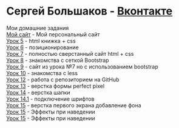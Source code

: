 # Сергей Большаков - [Вконтакте](https://vk.com/im_still_stading "Сергей")
Мои домашние задания   
[Мой сайт](https://sergeyfwd.github.io/myWebSite/index.html) - Мой персональный сайт  
[Урок 5](https://github.com/SergeyFWD/sergeyfwd.github.io/tree/master/lesson_5) - html книжка + css  
[Урок 6](https://codepen.io/Sergibus57/pen/PooQoZe) - позиционирование  
[Урок 7](https://codepen.io/Sergibus57/pen/vYYdBoZ) - полностью сверстанный сайт html + css  
[Урок 8](https://yadi.sk/d/15jef15T4Apyzw) - знакомства с сеткой Bootstrap  
[Урок 9](https://yadi.sk/d/-8Xia0t-vfolEA) - сайт из урока №7 но с использованием bootstrap  
[Урок 10](https://fs02.getcourse.ru/fileservice/file/download/a/12250/sc/101/h/8671ae8b3c73148ea7df0d07215880d4.less) - знакомства с less  
[Урок 12](https://sergeyfwd.github.io/) - работа с репозиторием на GitHub  
[Урок 13](https://github.com/SergeyFWD/sergeyfwd.github.io/tree/master/lesson_13/src) - верстка формы perfect pixel  
[Урок 14](https://github.com/SergeyFWD/sergeyfwd.github.io/tree/master/lesson_14) - верстка шапки  
[Урок 14.1](https://github.com/SergeyFWD/sergeyfwd.github.io/tree/master/lesson_14.1) - подключение шрифтов  
[Урок 15](https://github.com/SergeyFWD/sergeyfwd.github.io/tree/master/lesson_15) - верстка первого экрана добавление фона  
[Урок 15](https://github.com/SergeyFWD/sergeyfwd.github.io/tree/master/lesson_15.1) - Эффекты при наведении  
[Урок 15](https://github.com/SergeyFWD/sergeyfwd.github.io/tree/master/delivery) - Эффекты при наведении  
